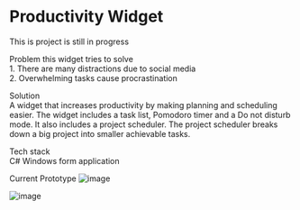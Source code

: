 # Productivity Widget

This is project is still in progress

Problem this widget tries to solve
<br/>1. There are many distractions due to social media
<br/>2. Overwhelming tasks cause procrastination

Solution
<br/>A widget that increases productivity by making planning and scheduling easier. The widget includes a task list, Pomodoro timer and a Do not disturb mode. It also includes a project scheduler. The project scheduler breaks down a big project into smaller achievable tasks.

Tech stack
<br/>C# Windows form application

Current Prototype
![image](https://user-images.githubusercontent.com/36735782/213618238-70d948e0-7a66-4f72-ab5a-158cbebc659b.png)

![image](https://user-images.githubusercontent.com/36735782/213618316-1eaedea5-2091-4540-a94d-635e4acefb73.png)
